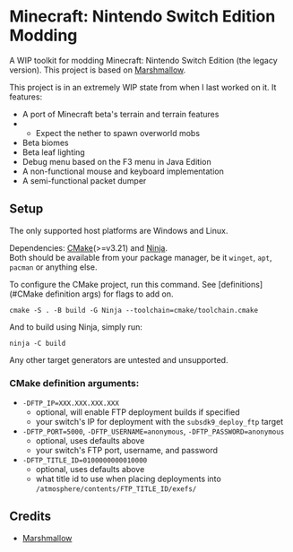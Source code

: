 # Minecraft: Nintendo Switch Edition Modding
A WIP toolkit for modding Minecraft: Nintendo Switch Edition (the legacy version). This project is based on [Marshmallow](https://github.com/odyssey-modding/marshmallow).

This project is in an extremely WIP state from when I last worked on it. It features:
- A port of Minecraft beta's terrain and terrain features
- - Expect the nether to spawn overworld mobs
- Beta biomes
- Beta leaf lighting
- Debug menu based on the F3 menu in Java Edition
- A non-functional mouse and keyboard implementation
- A semi-functional packet dumper

## Setup
The only supported host platforms are Windows and Linux.

Dependencies: [CMake](https://cmake.org/)(>=v3.21) and [Ninja](https://ninja-build.org/).  
Both should be available from your package manager, be it `winget`, `apt`, `pacman` or anything else.

To configure the CMake project, run this command. See [definitions](#CMake definition args) for flags to add on.
```shell
cmake -S . -B build -G Ninja --toolchain=cmake/toolchain.cmake
```
And to build using Ninja, simply run:
```shell
ninja -C build
```
Any other target generators are untested and unsupported.

### CMake definition arguments:
- `-DFTP_IP=XXX.XXX.XXX.XXX`
  - optional, will enable FTP deployment builds if specified 
  - your switch's IP for deployment with the `subsdk9_deploy_ftp` target
- `-DFTP_PORT=5000`, `-DFTP_USERNAME=anonymous`, `-DFTP_PASSWORD=anonymous`
  - optional, uses defaults above
  - your switch's FTP port, username, and password
- `-DFTP_TITLE_ID=0100000000010000`
  - optional, uses defaults above
  - what title id to use when placing deployments into `/atmosphere/contents/FTP_TITLE_ID/exefs/`

## Credits
- [Marshmallow](https://github.com/odyssey-modding/marshmallow)
